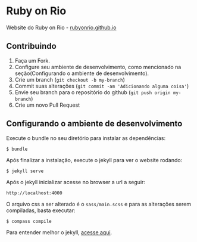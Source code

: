 # Ruby on Rio

Website do Ruby on Rio - [rubyonrio.github.io](http://rubyonrio.github.io)

## Contribuindo

1. Faça um Fork.
2. Configure seu ambiente de desenvolvimento, como mencionado na seção(Configurando o ambiente de desenvolvimento).
4. Crie um branch (`git checkout -b my-branch`)
5. Commit suas alterações (`git commit -am 'Adicionando alguma coisa'`)
6. Envie seu branch para o repositório do github (`git push origin my-branch`)
7. Crie um novo Pull Request

## Configurando o ambiente de desenvolvimento


Execute o bundle no seu diretório para instalar as dependências:

	$ bundle

Após finalizar a instalação, execute o jekyll para ver o website rodando:

	$ jekyll serve


Após o jekyll inicializar acesse no browser a url a seguir:

    http://localhost:4000

O arquivo css a ser alterado é o `sass/main.scss` e para as alterações serem compiladas, basta executar:

	$ compass compile


Para entender melhor o jekyll, [acesse aqui](http://jekyllrb.com).
